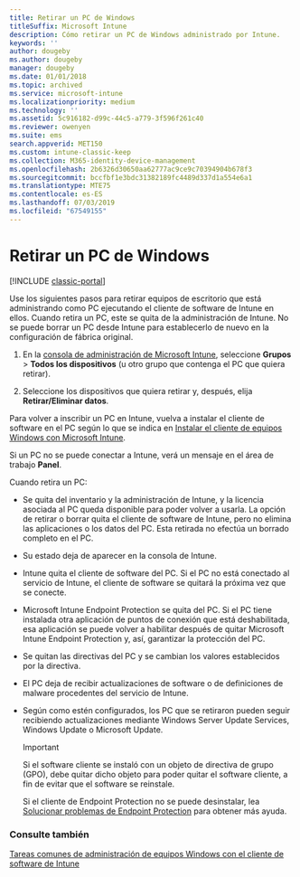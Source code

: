 ```yaml
---
title: Retirar un PC de Windows
titleSuffix: Microsoft Intune
description: Cómo retirar un PC de Windows administrado por Intune.
keywords: ''
author: dougeby
ms.author: dougeby
manager: dougeby
ms.date: 01/01/2018
ms.topic: archived
ms.service: microsoft-intune
ms.localizationpriority: medium
ms.technology: ''
ms.assetid: 5c916182-d99c-44c5-a779-3f596f261c40
ms.reviewer: owenyen
ms.suite: ems
search.appverid: MET150
ms.custom: intune-classic-keep
ms.collection: M365-identity-device-management
ms.openlocfilehash: 2b6326d30650aa62777ac9ce9c70394904b678f3
ms.sourcegitcommit: bccfbf1e3bdc31382189fc4489d337d1a554e6a1
ms.translationtype: MTE75
ms.contentlocale: es-ES
ms.lasthandoff: 07/03/2019
ms.locfileid: "67549155"
---
```

# <a name="retire-a-windows-pc"></a>Retirar un PC de Windows

[!INCLUDE [classic-portal](includes/classic-portal.md)]

Use los siguientes pasos para retirar equipos de escritorio que está administrando como PC ejecutando el cliente de software de Intune en ellos. Cuando retira un PC, este se quita de la administración de Intune. No se puede borrar un PC desde Intune para establecerlo de nuevo en la configuración de fábrica original.

1. En la [consola de administración de Microsoft Intune](https://manage.microsoft.com/), seleccione **Grupos** &gt; **Todos los dispositivos** (u otro grupo que contenga el PC que quiera retirar).

2. Seleccione los dispositivos que quiera retirar y, después, elija **Retirar/Eliminar datos**.

Para volver a inscribir un PC en Intune, vuelva a instalar el cliente de software en el PC según lo que se indica en [Instalar el cliente de equipos Windows con Microsoft Intune](install-the-windows-pc-client-with-microsoft-intune.md).

Si un PC no se puede conectar a Intune, verá un mensaje en el área de trabajo **Panel**.

Cuando retira un PC:

- Se quita del inventario y la administración de Intune, y la licencia asociada al PC queda disponible para poder volver a usarla. La opción de retirar o borrar quita el cliente de software de Intune, pero no elimina las aplicaciones o los datos del PC. Esta retirada no efectúa un borrado completo en el PC.

- Su estado deja de aparecer en la consola de Intune.

- Intune quita el cliente de software del PC. Si el PC no está conectado al servicio de Intune, el cliente de software se quitará la próxima vez que se conecte.

- Microsoft Intune Endpoint Protection se quita del PC. Si el PC tiene instalada otra aplicación de puntos de conexión que está deshabilitada, esa aplicación se puede volver a habilitar después de quitar Microsoft Intune Endpoint Protection y, así, garantizar la protección del PC.

- Se quitan las directivas del PC y se cambian los valores establecidos por la directiva.

- El PC deja de recibir actualizaciones de software o de definiciones de malware procedentes del servicio de Intune.

- Según como estén configurados, los PC que se retiraron pueden seguir recibiendo actualizaciones mediante Windows Server Update Services, Windows Update o Microsoft Update.

    > [!IMPORTANT]
    > Si el software cliente se instaló con un objeto de directiva de grupo (GPO), debe quitar dicho objeto para poder quitar el software cliente, a fin de evitar que el software se reinstale.

    Si el cliente de Endpoint Protection no se puede desinstalar, lea [Solucionar problemas de Endpoint Protection](/intune/troubleshoot-endpoint-protection-in-microsoft-intune) para obtener más ayuda.

### <a name="see-also"></a>Consulte también

[Tareas comunes de administración de equipos Windows con el cliente de software de Intune](common-windows-pc-management-tasks-with-the-microsoft-intune-computer-client.md)
